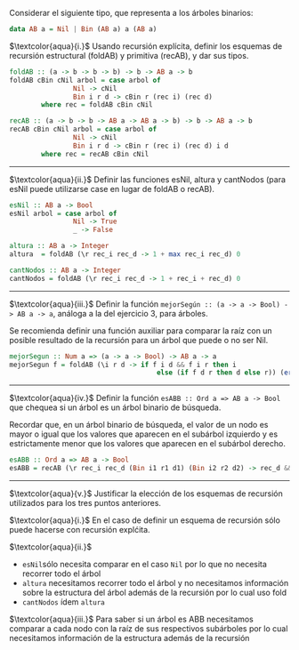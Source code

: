 Considerar el siguiente tipo, que representa a los árboles binarios:
```hs
data AB a = Nil | Bin (AB a) a (AB a)
```

$\textcolor{aqua}{i.}$ Usando recursión explícita, definir los esquemas de recursión estructural (foldAB) y primitiva (recAB), y dar sus tipos.

```hs
foldAB :: (a -> b -> b -> b) -> b -> AB a -> b
foldAB cBin cNil arbol = case arbol of
                Nil -> cNil
                Bin i r d -> cBin r (rec i) (rec d)
        where rec = foldAB cBin cNil
```
```hs
recAB :: (a -> b -> b -> AB a -> AB a -> b) -> b -> AB a -> b
recAB cBin cNil arbol = case arbol of
                Nil -> cNil
                Bin i r d -> cBin r (rec i) (rec d) i d
        where rec = recAB cBin cNil
```

---
$\textcolor{aqua}{ii.}$ Definir las funciones esNil, altura y cantNodos (para esNil puede utilizarse case en lugar de foldAB o recAB).

```hs
esNil :: AB a -> Bool
esNil arbol = case arbol of
                Nil -> True
                _ -> False
```
```hs
altura :: AB a -> Integer
altura  = foldAB (\r rec_i rec_d -> 1 + max rec_i rec_d) 0
```

```hs
cantNodos :: AB a -> Integer
cantNodos = foldAB (\r rec_i rec_d -> 1 + rec_i + rec_d) 0
```
---
$\textcolor{aqua}{iii.}$ Definir la función `mejorSegún :: (a -> a -> Bool) -> AB a -> a`, análoga a la del ejercicio 3, para árboles.

Se recomienda definir una función auxiliar para comparar la raíz con un posible resultado de la recursión
para un árbol que puede o no ser Nil.

```hs
mejorSegun :: Num a => (a -> a -> Bool) -> AB a -> a
mejorSegun f = foldAB (\i r d -> if f i d && f i r then i 
                                     else (if f d r then d else r)) (error "no hay mejor en nil")

```

---

$\textcolor{aqua}{iv.}$ Definir la función `esABB :: Ord a => AB a -> Bool` que chequea si un árbol es un árbol binario de búsqueda.

Recordar que, en un árbol binario de búsqueda, el valor de un nodo es mayor o igual que los valores que aparecen en el subárbol izquierdo y es estrictamente menor que los valores que aparecen en el subárbol derecho.

```hs
esABB :: Ord a => AB a -> Bool
esABB = recAB (\r rec_i rec_d (Bin i1 r1 d1) (Bin i2 r2 d2) -> rec_d && rec_i && r >= r1 && r <= r2) True
```

---
$\textcolor{aqua}{v.}$ Justificar la elección de los esquemas de recursión utilizados para los tres puntos anteriores.

$\textcolor{aqua}{i.}$ En el caso de definir un esquema de recursión sólo puede hacerse con recursión explćita.

$\textcolor{aqua}{ii.}$
* `esNil`sólo necesita comparar en el caso `Nil` por lo que no necesita recorrer todo el árbol
* `altura` necesitamos recorrer todo el árbol y no necesitamos información sobre la estructura del árbol además de la recursión por lo cual uso fold
* `cantNodos` ídem `altura`

$\textcolor{aqua}{iii.}$ Para saber si un árbol es ABB necesitamos comparar a cada nodo con la raíz de sus respectivos subárboles por lo cual necesitamos información de la estructura además de la recursión
